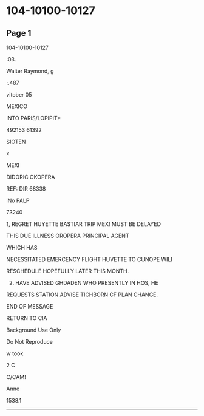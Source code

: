 # 104-10100-10127

## Page 1

104-10100-10127

:03.

Walter Raymond, g

:.487

vitober 05

MEXICO

INTO PARIS/LOPIPIT*

492153 61392

SIOTEN

x

MEXI

DIDORIC OKOPERA

REF: DIR 68338

iNo PALP

73240

1, REGRET HUYETTE BASTIAR TRIP MEX! MUST BE DELAYED

THIS DUÉ ILLNESS OROPERA PRINCIPAL AGENT

WHICH HAS

NECESSITATED EMERCENCY FLIGHT HUVETTE TO CUNOPE WILI

RESCHEDULE HOPEFULLY LATER THIS MONTH.

2. HAVE ADVISED GHDADEN WHO PRESENTLY IN HOS, HE

REQUESTS STATION ADVISE TICHBORN CF PLAN CHANGE.

END OF MESSAGE

RETURN TO CIA

Background Use Only

Do Not Reproduce

w took

2 C

C/CAM!

Anne

1538.1

---

